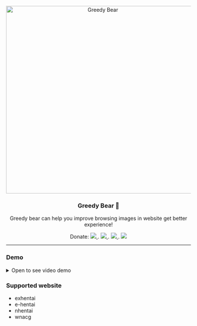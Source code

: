 <p align="center">
  <img width=512px height=512px src="https://user-images.githubusercontent.com/9082423/173190802-bafd3781-f13d-406b-8cb5-b6bb3dcf1e2b.png" alt="Greedy Bear">
</p>

<h3 align="center">
  Greedy Bear 🐻
</h3>

<p align="center">
  Greedy bear can help you improve browsing images in website get better experience!
  <br>
</p>

<p align="center">
  Donate:
  <a href="https://paypal.me/sky172839465" target='_blank'>
    <i>
      <img src="https://img.shields.io/badge/PayPal-00457C?style=for-the-badge&logo=paypal&logoColor=white" />
    </i>
  </a>.
  <a href="https://www.patreon.com/sky172839465" target='_blank'>
    <i>
      <img src="https://img.shields.io/badge/Patreon-F96854?style=for-the-badge&logo=patreon&logoColor=white" />
    </i>
  </a>.
  <a href="https://www.buymeacoffee.com/sky172839465" target='_blank'>
    <i>
      <img src="https://img.shields.io/badge/Buy%20Me%20a%20Coffee-ffdd00?style=for-the-badge&logo=buy-me-a-coffee&logoColor=black" />
    </i>
  </a>
  .
  <a href="https://p.ecpay.com.tw/xxxxxx" target='_blank'>
    <i>
      <img src="https://img.shields.io/badge/ECPAY-sky172839465-darkgreen?style=for-the-badge&logoColor=white" />
    </i>
  </a>
</p>

---

### Demo
<details>
  <summary>Open to see video demo</summary>
  <video src="https://user-images.githubusercontent.com/9082423/173219279-888af8ff-5aed-47e6-ba6a-4a087c42b238.mp4" />
</details>

### Supported website
  - exhentai
  - e-hentai
  - nhentai
  - wnacg




